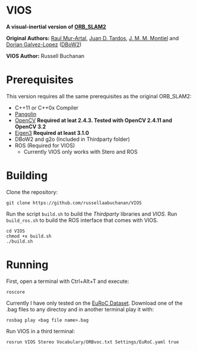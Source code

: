 # VIOS
**A visual-inertial version of [ORB_SLAM2](https://github.com/raulmur/ORB_SLAM2)**

**Original Authors:** [Raul Mur-Artal](http://webdiis.unizar.es/~raulmur/), [Juan D. Tardos](http://webdiis.unizar.es/~jdtardos/), [J. M. M. Montiel](http://webdiis.unizar.es/~josemari/) and [Dorian Galvez-Lopez](http://doriangalvez.com/) ([DBoW2](https://github.com/dorian3d/DBoW2))

**VIOS Author:** Russell Buchanan 

# Prerequisites
This version requires all the same prerequisites as the original ORB_SLAM2:

* C++11 or C++0x Compiler
* [Pangolin](https://github.com/stevenlovegrove/Pangolin)
* [OpenCV](http://opencv.org) **Required at leat 2.4.3. Tested with OpenCV 2.4.11 and OpenCV 3.2**
* [Eigen3](http://eigen.tuxfamily.org) **Required at least 3.1.0**
* DBoW2 and g2o (Included in Thirdparty folder)
* ROS (Required for VIOS)
    * Currently VIOS only works with Stero and ROS

# Building

Clone the repository:
```
git clone https://github.com/russellaabuchanan/VIOS
```

Run the script `build.sh` to build the *Thirdparty* libraries and *VIOS*. Run `build_ros.sh` to build the ROS interface that comes with VIOS.
```
cd VIOS
chmod +x build.sh
./build.sh
```

# Running
First, open a terminal with Ctrl+Alt+T and execute:
```
roscore
```

Currently I have only tested on the [EuRoC Dataset](http://projects.asl.ethz.ch/datasets/doku.php?id=kmavvisualinertialdatasets). Download one of the .bag files to any directoy and in another terminal play it with:
```
rosbag play <bag file name>.bag
```

Run VIOS in a third terminal:
```
rosrun VIOS Stereo Vocabulary/ORBvoc.txt Settings/EuRoC.yaml true
```



